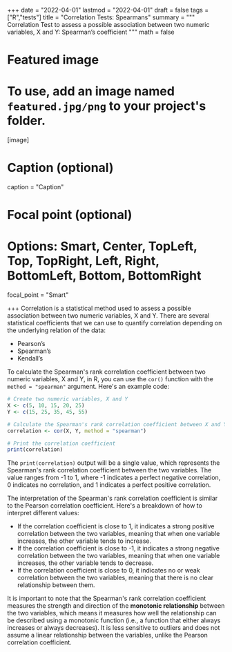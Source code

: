 +++
date = "2022-04-01"
lastmod = "2022-04-01"
draft = false
tags = ["R","tests"]
title = "Correlation Tests: Spearmans"
summary = """
Correlation Test to assess a possible association between two numeric variables, X and Y: Spearman’s coefficient
"""
math = false

# Featured image
# To use, add an image named `featured.jpg/png` to your project's folder. 
[image]
  # Caption (optional)
  caption = "Caption"
  
  # Focal point (optional)
  # Options: Smart, Center, TopLeft, Top, TopRight, Left, Right, BottomLeft, Bottom, BottomRight
  focal_point = "Smart"

+++
Correlation is a statistical method used to assess a possible association between two numeric variables, X and Y. 
There are several statistical coefficients that we can use to quantify correlation depending on the underlying relation of the data:

- Pearson’s 
- Spearman’s 
- Kendall’s


To calculate the Spearman's rank correlation coefficient between two numeric variables, X and Y, in R, you can use the `cor()` function with the `method = "spearman"` argument. Here's an example code:

```r
# Create two numeric variables, X and Y
X <- c(5, 10, 15, 20, 25)
Y <- c(15, 25, 35, 45, 55)

# Calculate the Spearman's rank correlation coefficient between X and Y
correlation <- cor(X, Y, method = "spearman")

# Print the correlation coefficient
print(correlation)
```

The `print(correlation)` output will be a single value, which represents the Spearman's rank correlation coefficient between the two variables. The value ranges from -1 to 1, where -1 indicates a perfect negative correlation, 0 indicates no correlation, and 1 indicates a perfect positive correlation.

The interpretation of the Spearman's rank correlation coefficient is similar to the Pearson correlation coefficient. Here's a breakdown of how to interpret different values:

- If the correlation coefficient is close to 1, it indicates a strong positive correlation between the two variables, meaning that when one variable increases, the other variable tends to increase.
- If the correlation coefficient is close to -1, it indicates a strong negative correlation between the two variables, meaning that when one variable increases, the other variable tends to decrease.
- If the correlation coefficient is close to 0, it indicates no or weak correlation between the two variables, meaning that there is no clear relationship between them.

It is important to note that the Spearman's rank correlation coefficient measures the strength and direction of the **monotonic relationship** between the two variables, which means it measures how well the relationship can be described using a monotonic function (i.e., a function that either always increases or always decreases). It is less sensitive to outliers and does not assume a linear relationship between the variables, unlike the Pearson correlation coefficient.


